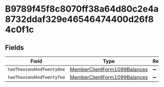 # B9789f45f8c8070ff38a64d80c2e4a8732ddaf329e46546474400d26f84c0f1c


## Fields

| Field                                                                               | Type                                                                                | Required                                                                            | Description                                                                         |
| ----------------------------------------------------------------------------------- | ----------------------------------------------------------------------------------- | ----------------------------------------------------------------------------------- | ----------------------------------------------------------------------------------- |
| `twoThousandAndTwentyOne`                                                           | [MemberClientForm1099Balances](../../models/shared/memberclientform1099balances.md) | :heavy_minus_sign:                                                                  | N/A                                                                                 |
| `twoThousandAndTwentyTwo`                                                           | [MemberClientForm1099Balances](../../models/shared/memberclientform1099balances.md) | :heavy_minus_sign:                                                                  | N/A                                                                                 |